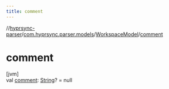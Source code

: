 ```yaml
---
title: comment
---
```

//[hyprsync-parser](../../../index.html)/[com.hyprsync.parser.models](../index.html)/[WorkspaceModel](index.html)/[comment](comment.html)



# comment



[jvm]\
val [comment](comment.html): [String](https://kotlinlang.org/api/core/kotlin-stdlib/kotlin/-string/index.html)? = null




